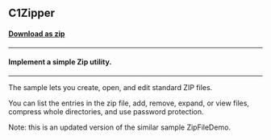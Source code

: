 ## C1Zipper
#### [Download as zip](https://grapecity.github.io/DownGit/#/home?url=https://github.com/GrapeCity/ComponentOne-WinForms-Samples/tree/master/NetFramework\Zip\CS\C1Zipper)
____
#### Implement a simple Zip utility.
____
The sample lets you create, open, and edit standard ZIP files.

You can list the entries in the zip file, add, remove, expand, or view files, compress whole directories, and use password protection.

Note: this is an updated version of the similar sample ZipFileDemo.
